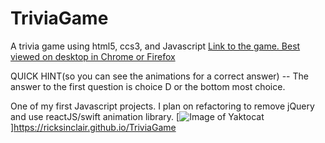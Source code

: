 # TriviaGame
 A trivia game using html5, ccs3, and Javascript
[Link to the game. Best viewed on desktop in Chrome or Firefox](https://ricksinclair.github.io/TriviaGame)

QUICK HINT(so you can see the animations for a correct answer) -- The answer to the first question is choice D or the bottom most choice.

One of my first Javascript projects. I plan on refactoring  to remove jQuery and use reactJS/swift animation library. 
[![Image of Yaktocat](https://ricksinclair.github.io/TriviaGame/Screen%20Shot%202020-09-12%20at%202.37.19%20AM.png)]https://ricksinclair.github.io/TriviaGame
